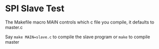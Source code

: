 # SPI Slave Test

The Makefile macro MAIN controls which c file you compile, it defaults to master.c

Say `make MAIN=slave.c` to compile the slave program or `make` to compile master
